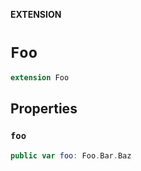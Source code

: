 **EXTENSION**

# `Foo`
```swift
extension Foo
```

## Properties
### `foo`

```swift
public var foo: Foo.Bar.Baz
```
